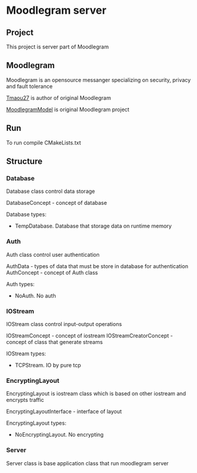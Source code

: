 # Moodlegram server
## Project
This project is server part of Moodlegram

## Moodlegram

Moodlegram is an opensource messanger specializing on security, privacy and fault tolerance

[Tmaou27](https://github.com/Tmaou27) is author of original Moodlegram

[MoodlegramModel](https://github.com/Tmaou27/MoodlgramModel) is original Moodlegram project

## Run

To run compile CMakeLists.txt

## Structure

### Database

Database class control data storage

DatabaseConcept - concept of database

Database types:
* TempDatabase. Database that storage data on runtime memory

### Auth

Auth class control user authentication

AuthData - types of data that must be store in database for authentication
AuthConcept - concept of Auth class

Auth types:
* NoAuth. No auth

### IOStream

IOStream class control input-output operations

IOStreamConcept - concept of iostream
IOStreamCreatorConcept - concept of class that generate streams

IOStream types:
* TCPStream. IO by pure tcp

### EncryptingLayout

EncryptingLayout is iostream class which is based on other iostream and encrypts traffic

EncryptingLayoutInterface - interface of layout

EncryptingLayout types:
* NoEncryptingLayout. No encrypting

### Server

Server class is base application class that run moodlegram server

